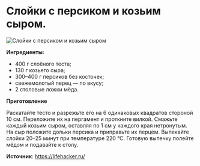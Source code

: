 # Слойки с персиком и козьим сыром.

![Слойки с персиком и козьим сыром](/images/Kulinar/Vipechka/cloyka_persik.jpg 'Слойки с персиком и козьим сыром')

**Ингредиенты:**

- 400 г слоёного теста;
- 130 г козьего сыра;
- 300–400 г персиков без косточек;
- свежемолотый перец — по вкусу;
- 2 столовые ложки мёда.

**Приготовление**

Раскатайте тесто и разрежьте его на 6 одинаковых квадратов стороной 10 см. Переложите их на пергамент и проткните вилкой. Смажьте каждый козьим сыром, оставляя по 1 см у каждого края нетронутым. На сыр положите дольки персика и приправьте их перцем. Выпекайте слойки 20–25 минут при температуре 220 °С. Готовую выпечку полейте мёдом и подавайте к столу.

**Источник**: https://lifehacker.ru/
